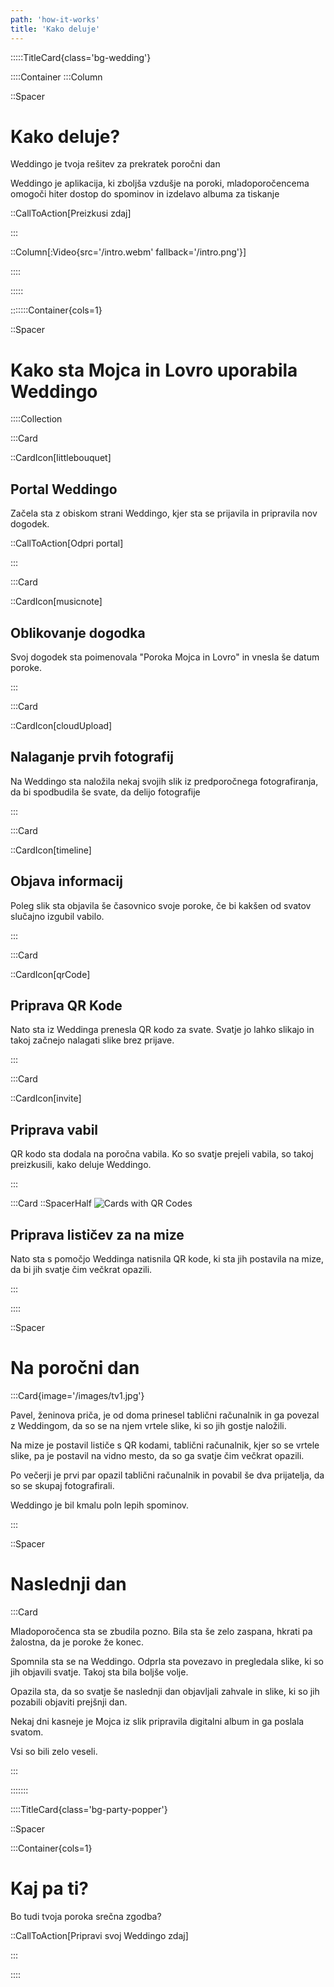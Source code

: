 ```yaml
---
path: 'how-it-works'
title: 'Kako deluje'
---
```


:::::TitleCard{class='bg-wedding'}


::::Container
:::Column

::Spacer
# Kako deluje?

Weddingo je tvoja rešitev 
za prekratek poročni dan

Weddingo je aplikacija, ki zboljša 
vzdušje na poroki, mladoporočencema omogoči hiter dostop do spominov in izdelavo albuma za tiskanje

::CallToAction[Preizkusi zdaj]

:::

::Column[:Video{src='/intro.webm' fallback='/intro.png'}]

::::


:::::


:::::::Container{cols=1}



::Spacer


# Kako sta Mojca in Lovro uporabila Weddingo

::::Collection


:::Card


::CardIcon[littlebouquet]

## Portal Weddingo

Začela sta z obiskom strani 
Weddingo, kjer sta se prijavila in 
pripravila nov dogodek.

::CallToAction[Odpri portal]

:::

:::Card


::CardIcon[musicnote]

## Oblikovanje dogodka

Svoj dogodek sta poimenovala 
"Poroka Mojca in Lovro" in vnesla 
še datum poroke.


:::

:::Card


::CardIcon[cloudUpload]

## Nalaganje prvih fotografij

Na Weddingo sta naložila nekaj svojih slik iz 
predporočnega fotografiranja, da bi spodbudila 
še svate, da delijo fotografije


:::

:::Card


::CardIcon[timeline]

## Objava informacij

Poleg slik sta objavila še časovnico 
svoje poroke, če bi kakšen od 
svatov slučajno izgubil vabilo.


:::

:::Card


::CardIcon[qrCode]

## Priprava QR Kode

Nato sta iz Weddinga prenesla QR 
kodo za svate. Svatje jo lahko slikajo
in takoj začnejo nalagati slike brez
prijave.

:::


:::Card


::CardIcon[invite]

## Priprava vabil

QR kodo sta dodala na poročna 
vabila. Ko so svatje prejeli vabila, 
so takoj preizkusili, kako deluje 
Weddingo.

:::


:::Card
::SpacerHalf
![Cards with QR Codes](/images/standingPrintlets.svg)
## Priprava lističev za na mize

Nato sta s pomočjo Weddinga natisnila QR kode, ki sta jih postavila na mize, da bi jih svatje čim večkrat opazili.


:::

::::

::Spacer


# Na poročni dan



:::Card{image='/images/tv1.jpg'}



Pavel, ženinova priča, je od doma 
prinesel tablični računalnik in ga 
povezal z Weddingom, da so se na njem 
vrtele slike, ki so jih gostje naložili.

Na mize je postavil lističe s QR kodami,
tablični računalnik, kjer so se vrtele 
slike, pa je postavil na vidno mesto, da
so ga svatje čim večkrat opazili.

Po večerji je prvi par opazil tablični 
računalnik in povabil še dva prijatelja, 
da so se skupaj fotografirali.

Weddingo je bil kmalu poln lepih 
spominov.

:::



::Spacer

# Naslednji dan


:::Card


Mladoporočenca sta se zbudila pozno. Bila sta še zelo zaspana, hkrati pa žalostna, da je poroke že konec.

Spomnila sta se na Weddingo. Odprla sta povezavo in pregledala slike, ki so jih objavili svatje. Takoj sta bila boljše volje.

Opazila sta, da so svatje še naslednji dan objavljali zahvale in slike, ki so jih pozabili objaviti prejšnji dan.

Nekaj dni kasneje je Mojca iz slik 
pripravila digitalni album in ga poslala svatom. 

Vsi so bili zelo veseli.

:::




:::::::



::::TitleCard{class='bg-party-popper'}

::Spacer


:::Container{cols=1}
# Kaj pa ti?

Bo tudi tvoja poroka srečna 
zgodba?


::CallToAction[Pripravi svoj Weddingo zdaj]

:::

::::